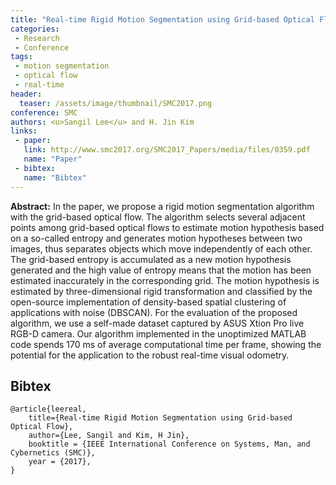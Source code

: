 ```yaml
---
title: "Real-time Rigid Motion Segmentation using Grid-based Optical Flow"
categories:
 - Research
 - Conference
tags:
 - motion segmentation
 - optical flow
 - real-time
header:
  teaser: /assets/image/thumbnail/SMC2017.png
conference: SMC
authors: <u>Sangil Lee</u> and H. Jin Kim
links: 
 - paper: 
   link: http://www.smc2017.org/SMC2017_Papers/media/files/0359.pdf
   name: "Paper"
 - bibtex: 
   name: "Bibtex"
---
```


**Abstract:** In the paper, we propose a rigid motion segmentation algorithm with the grid-based optical flow. The algorithm selects several adjacent points among grid-based optical flows to estimate motion hypothesis based on a so-called entropy and generates motion hypotheses between two images, thus separates objects which move independently of each other. The grid-based entropy is accumulated as a new motion hypothesis generated and the high value of entropy means that the motion has been estimated inaccurately in the corresponding grid. The motion hypothesis is estimated by three-dimensional rigid transformation and classified by the open-source implementation of density-based spatial clustering of applications with noise (DBSCAN). For the evaluation of the proposed algorithm, we use a self-made dataset captured by ASUS Xtion Pro live RGB-D camera. Our algorithm implemented in the unoptimized MATLAB code spends 170 ms of average computational time per frame, showing the potential for the application to the robust real-time visual odometry.

## Bibtex <a id="bibtex"></a>
```
@article{leereal,
	title={Real-time Rigid Motion Segmentation using Grid-based Optical Flow},
	author={Lee, Sangil and Kim, H Jin},
	booktitle = {IEEE International Conference on Systems, Man, and Cybernetics (SMC)},
	year = {2017},
}
```



